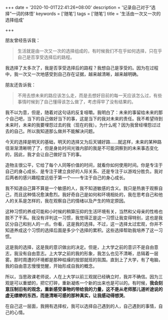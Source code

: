 +++
date = '2020-10-01T22:41:26+08:00'
description = '记录自己对于“选择”一词的体悟'
keywords = ['随笔']
tags = ['随笔']
title = '生活由一次又一次的选择组成'

+++

朋友曾经告诉我：

> 生活就是由一次又一次的选择组成的，有时候我们不在乎如何选择，只在乎自己是否享受选择后的路程。

我选择了太多次了，我是否享受选择后的路程？我想自己是享受的。因为在过程中，我一次又一次地感受到自己存在证据，越来越清晰，越来越明确。

朋友还告诉我：

> 不用去想未来的路应该怎么走，而是去想好目前的每一天应该怎么过，有些事情时候到了自己懂得该怎么做了，考虑得早了没有结果的。

我不以为意，但是，随着对这句话的反复咀嚼。我明白了：未来的事留给未来的那个自己吧，当下的自己做好当下的事，这是当下的我对未来的责任。我不希望待到未来时，未来的我要埋怨过去的我（现在的我）。为什么呢？因为我曾经埋怨过过去的自己。所以我知道那么做并不能解决问题。

今天的选择是明天的基础，明天的选择又为后天铺好路……就这样，未来的某种路径渐渐清晰明了了，但是身处时间光锥内部的我是不可能洞察到的未来事态变化的，因此，我才会让自己做好当下的事。

造物主很公平，它给了每个人同等价值的时间，就看你如何使用时间。你是专注于自己的身心成长、是专注于建立良好的人际关系、还是专注于以游戏分胜负。我对后两者的感兴趣程度远低于第一个——专注于自己的身心成长。

我不知道自己算不算是一个敏感的人，我不知道敏感的含义。我只是热衷于观察自己，而且这种情况愈演愈烈。我好奇自己是如何和环境相处的，我在思考自己和他人的关系是怎样的，我在观察自己的情绪以及产生的特定原因。

这种习惯的养成可能和小时候的稍算压抑的生活环境有关，当然和父母亲的性格也脱不了干系。我没有评判这一习惯，我觉得正是这一习惯让我变得特别，这也是我区分自己和别人的一点。你看，这是我的选择。不过，这一选择太过宏观，你并不知道养成这个习惯的选择后面是多少个选择的累积。这些选择帮助我培养了这一习惯。

这是我的选择，这是我的意识做出的决定。但是，上大学之前的意识不是自由意志，我没有自由意志。上大学之前的我的形象，我怎么也见不清晰，总隔着一层雾。那时周遭的环境都是那种枯燥的按部就班的氛围。直到上了大学，有了电脑，我的自由意志慢慢觉醒，开始形成自我的概念。

所以，当思政课老师说，人在上大学以前三观就已经确立时，我并不确信。因为三观是可以重塑的，把它打碎，重新凝练一个新的出来也是可以的。有时候，**我会刻意压制旧有的观念，重新感受事物的带给我的力量，这不是从老师那儿道听途说的虚无缥缈的东西，而是清晰可感的那种真实，让我感动得想哭**。

在自己这一层面，我拥有选择权，我可以选择自己遇到的人，自己遇到的事情，自己的心情。
